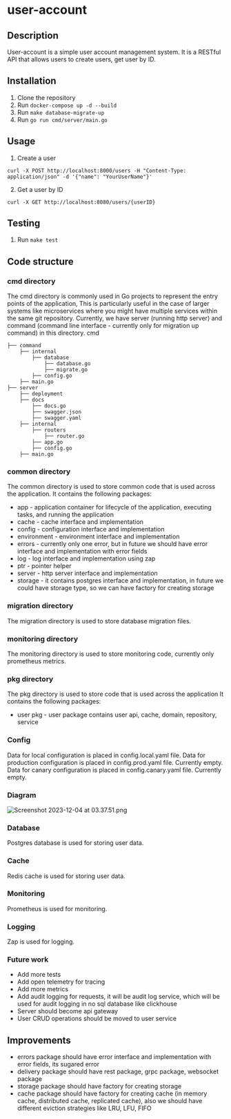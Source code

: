 # user-account

## Description
User-account is a simple user account management system. It is a RESTful API that allows users to create users, get user by ID.

## Installation
1. Clone the repository
2. Run `docker-compose up -d --build`
3. Run `make database-migrate-up`
4. Run `go run cmd/server/main.go`

## Usage
1. Create a user
```
curl -X POST http://localhost:8000/users -H "Content-Type: application/json" -d '{"name": "YourUserName"}'
```
2. Get a user by ID
```
curl -X GET http://localhost:8080/users/{userID}
```

## Testing
1. Run `make test`

## Code structure
### cmd directory
The cmd directory is commonly used in Go projects to represent the entry points of the application,
This is particularly useful in the case of larger systems like microservices where you might have multiple services within the same git repository.
Currently, we have server (running http server) and command (command line interface - currently only for migration up command) in this directory.
cmd
```
├── command
    ├── internal
        ├── database
            ├── database.go
            ├── migrate.go
        ├── config.go
    ├── main.go
├── server
    ├── deployment
    ├── docs
        ├── docs.go
        ├── swagger.json
        ├── swagger.yaml
    ├── internal
        ├── routers
            ├── router.go
        ├── app.go
        ├── config.go
    ├── main.go
```
### common directory
The common directory is used to store common code that is used across the application.
It contains the following packages:
- app - application container for lifecycle of the application, executing tasks, and running the application
- cache - cache interface and implementation
- config - configuration interface and implementation
- environment - environment interface and implementation
- errors - currently only one error, but in future we should have error interface and implementation with error fields
- log - log interface and implementation using zap
- ptr - pointer helper
- server - http server interface and implementation
- storage - it contains postgres interface and implementation, in future we could have storage type, so we can have factory for creating storage 

### migration directory
The migration directory is used to store database migration files.

### monitoring directory
The monitoring directory is used to store monitoring code, currently only prometheus metrics.

### pkg directory
The pkg directory is used to store code that is used across the application
It contains the following packages:
 - user pkg - user package contains user api, cache, domain, repository, service

### Config
Data for local configuration is placed in config.local.yaml file.
Data for production configuration is placed in config.prod.yaml file. Currently empty.
Data for canary configuration is placed in config.canary.yaml file. Currently empty.

### Diagram
![Screenshot 2023-12-04 at 03.37.51.png](..%2FDesktop%2FScreenshot%202023-12-04%20at%2003.37.51.png)

### Database
Postgres database is used for storing user data.

### Cache
Redis cache is used for storing user data.

### Monitoring
Prometheus is used for monitoring.

### Logging
Zap is used for logging.

### Future work
- Add more tests
- Add open telemetry for tracing
- Add more metrics
- Add audit logging for requests, it will be audit log service, which will be used for audit logging in no sql database like clickhouse
- Server should become api gateway
- User CRUD operations should be moved to user service

## Improvements
- errors package should have error interface and implementation with error fields, its sugared error
- delivery package should have rest package, grpc package, websocket package
- storage package should have factory for creating storage
- cache package should have factory for creating cache (in memory cache, distributed cache, replicated cache), also we should have different eviction strategies like LRU, LFU, FIFO
